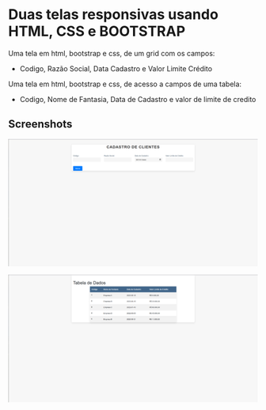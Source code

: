 # Duas telas responsivas usando HTML, CSS e BOOTSTRAP

Uma tela em html, bootstrap e css, de um grid com os campos:
- Codigo, Razão Social, Data Cadastro e Valor Limite Crédito

Uma tela em html, bootstrap e css, de acesso a campos de uma tabela:
- Codigo, Nome de Fantasia, Data de Cadastro e valor de limite de credito


## Screenshots

![App Screenshot](./imgs/tela1.png)

![App Screenshot](./imgs/tela2.png)

